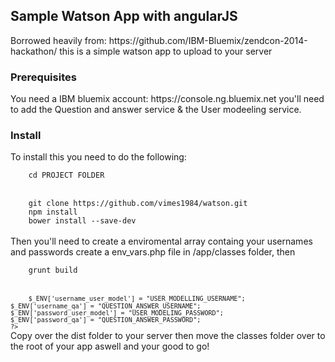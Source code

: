 <h2>Sample Watson App with angularJS</h2>
Borrowed heavily from: 
	https://github.com/IBM-Bluemix/zendcon-2014-hackathon/ 
this is a simple watson app to upload to your server 
<h3>Prerequisites</h3>
You need a IBM bluemix account: 
https://console.ng.bluemix.net
you'll need to add the Question and answer service & the User modeeling service.
<h3>Install</h3>
To install this you need to do the following: 
<br>
<code>
	cd PROJECT FOLDER
</code>
<br>
<code>
	git clone https://github.com/vimes1984/watson.git
	npm install
	bower install --save-dev
</code>
<br>
Then you'll need to create a enviromental array containg your usernames and passwords create a env_vars.php file in /app/classes folder, then 
<br>
<code>
	grunt build
</code>
<br>
<code>
	<?php

	$_ENV['username_user_model'] = "USER_MODELLING_USERNAME";
	$_ENV['username_qa'] = "QUESTION_ANSWER_USERNAME";
	$_ENV['password_user_model'] = "USER_MODELING_PASSWORD";
	$_ENV['password_qa'] = "QUESTION_ANSWER_PASSWORD";
	?>
</code>
Copy over the dist folder to your server  then move the classes folder over to the root of your app aswell and your good to go!